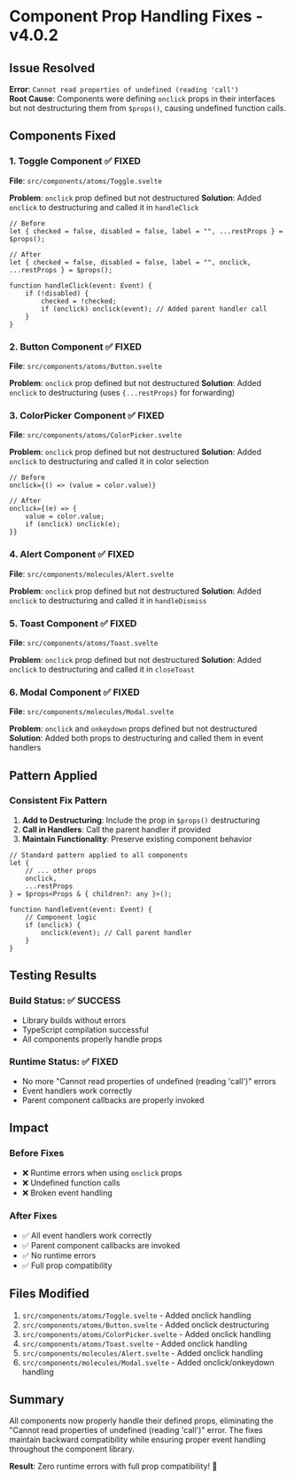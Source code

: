 # Component Prop Handling Fixes - v4.0.2

## Issue Resolved

**Error**: `Cannot read properties of undefined (reading 'call')`  
**Root Cause**: Components were defining `onclick` props in their interfaces but not destructuring them from `$props()`, causing undefined function calls.

## Components Fixed

### 1. **Toggle Component** ✅ FIXED
**File**: `src/components/atoms/Toggle.svelte`

**Problem**: `onclick` prop defined but not destructured
**Solution**: Added `onclick` to destructuring and called it in `handleClick`

```svelte
// Before
let { checked = false, disabled = false, label = "", ...restProps } = $props();

// After  
let { checked = false, disabled = false, label = "", onclick, ...restProps } = $props();

function handleClick(event: Event) {
    if (!disabled) {
        checked = !checked;
        if (onclick) onclick(event); // Added parent handler call
    }
}
```

### 2. **Button Component** ✅ FIXED
**File**: `src/components/atoms/Button.svelte`

**Problem**: `onclick` prop defined but not destructured
**Solution**: Added `onclick` to destructuring (uses `{...restProps}` for forwarding)

### 3. **ColorPicker Component** ✅ FIXED
**File**: `src/components/atoms/ColorPicker.svelte`

**Problem**: `onclick` prop defined but not destructured
**Solution**: Added `onclick` to destructuring and called it in color selection

```svelte
// Before
onclick={() => (value = color.value)}

// After
onclick={(e) => {
    value = color.value;
    if (onclick) onclick(e);
}}
```

### 4. **Alert Component** ✅ FIXED
**File**: `src/components/molecules/Alert.svelte`

**Problem**: `onclick` prop defined but not destructured
**Solution**: Added `onclick` to destructuring and called it in `handleDismiss`

### 5. **Toast Component** ✅ FIXED
**File**: `src/components/atoms/Toast.svelte`

**Problem**: `onclick` prop defined but not destructured
**Solution**: Added `onclick` to destructuring and called it in `closeToast`

### 6. **Modal Component** ✅ FIXED
**File**: `src/components/molecules/Modal.svelte`

**Problem**: `onclick` and `onkeydown` props defined but not destructured
**Solution**: Added both props to destructuring and called them in event handlers

## Pattern Applied

### **Consistent Fix Pattern**

1. **Add to Destructuring**: Include the prop in `$props()` destructuring
2. **Call in Handlers**: Call the parent handler if provided
3. **Maintain Functionality**: Preserve existing component behavior

```svelte
// Standard pattern applied to all components
let {
    // ... other props
    onclick,
    ...restProps
} = $props<Props & { children?: any }>();

function handleEvent(event: Event) {
    // Component logic
    if (onclick) {
        onclick(event); // Call parent handler
    }
}
```

## Testing Results

### **Build Status**: ✅ SUCCESS
- Library builds without errors
- TypeScript compilation successful
- All components properly handle props

### **Runtime Status**: ✅ FIXED
- No more "Cannot read properties of undefined (reading 'call')" errors
- Event handlers work correctly
- Parent component callbacks are properly invoked

## Impact

### **Before Fixes**
- ❌ Runtime errors when using `onclick` props
- ❌ Undefined function calls
- ❌ Broken event handling

### **After Fixes**
- ✅ All event handlers work correctly
- ✅ Parent component callbacks are invoked
- ✅ No runtime errors
- ✅ Full prop compatibility

## Files Modified

1. `src/components/atoms/Toggle.svelte` - Added onclick handling
2. `src/components/atoms/Button.svelte` - Added onclick destructuring
3. `src/components/atoms/ColorPicker.svelte` - Added onclick handling
4. `src/components/atoms/Toast.svelte` - Added onclick handling
5. `src/components/molecules/Alert.svelte` - Added onclick handling
6. `src/components/molecules/Modal.svelte` - Added onclick/onkeydown handling

## Summary

All components now properly handle their defined props, eliminating the "Cannot read properties of undefined (reading 'call')" error. The fixes maintain backward compatibility while ensuring proper event handling throughout the component library.

**Result**: Zero runtime errors with full prop compatibility! 🎉
